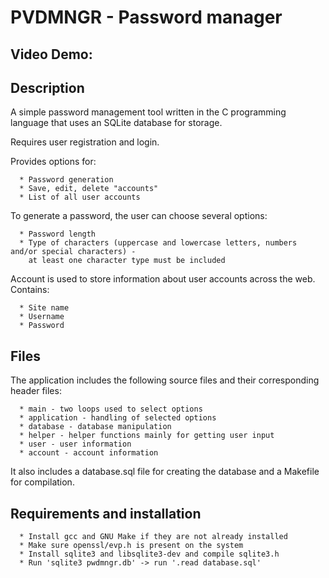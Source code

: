 # PVDMNGR - Password manager

## Video Demo: <URL HERE>

## Description

A simple password management tool written in the C programming language that uses an SQLite database for storage.

Requires user registration and login.

Provides options for:

      * Password generation
      * Save, edit, delete "accounts"
      * List of all user accounts

To generate a password, the user can choose several options:

      * Password length
      * Type of characters (uppercase and lowercase letters, numbers and/or special characters) -
        at least one character type must be included

Account is used to store information about user accounts across the web. Contains:

      * Site name
      * Username
      * Password

## Files

The application includes the following source files and their corresponding header files:

      * main - two loops used to select options
      * application - handling of selected options
      * database - database manipulation
      * helper - helper functions mainly for getting user input
      * user - user information
      * account - account information

It also includes a database.sql file for creating the database and a Makefile for compilation.

## Requirements and installation

      * Install gcc and GNU Make if they are not already installed
      * Make sure openssl/evp.h is present on the system
      * Install sqlite3 and libsqlite3-dev and compile sqlite3.h
      * Run 'sqlite3 pwdmngr.db' -> run '.read database.sql'
